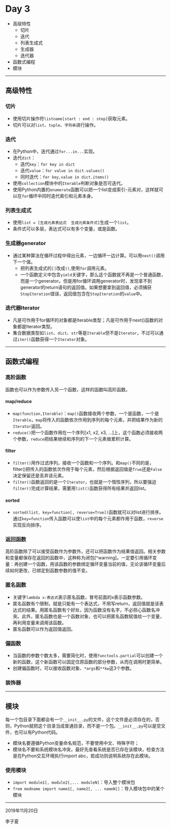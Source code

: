# Day 3

- 高级特性
  - 切片
  - 迭代
  - 列表生成式
  - 生成器
  - 迭代器
- 函数式编程
- 模块

---

## 高级特性

### 切片

- 使用切片操作符`listname[start : end : step]`获取元素。
- 切片可以对`list`、`tuple`、`字符串`进行操作。

### 迭代

- 在Python中，迭代通过`for...in...`实现。
- 迭代`dict`：
  - 迭代`key`：`for key in dict`
  - 迭代`value`：`for value in dict.values()`
  - 同时迭代：`for key,value in dict.items()`
- 使用`collection`模块中的`Iterable`判断对象是否可迭代。
- 使用Python内置的`enumerate`函数可以把一个list变成索引-元素对，这样就可以在`for`循环中同时迭代索引和元素本身。

### 列表生成式

- 使用`list = [生成元素表达式  生成元素条件式]`生成一个`list`。
- 条件式可以多层，表达式可以有多个变量，或是函数。

### 生成器generator

- 通过某种算法在循环过程中得出元素，一边循环一边计算。可以用`next()`调用下一个值。
  - 把列表生成式的`[]`改成`()`,使用`for`调用元素。
  - 一个函数定义中包含`yield`关键字，那么这个函数就不再是一个普通函数，而是一个generator。但是用for循环调用generator时，发现拿不到generator的return语句的返回值。如果想要拿到返回值，必须捕获`StopIteration`错误，返回值包含在`StopIteration`的`value`中。

### 迭代器Iterator

- 凡是可作用于for循环的对象都是Iterable类型；凡是可作用于next()函数的对象都是Iterator类型。
- 集合数据类型如`list`、`dict`、`str`等是`Iterable`但不是`Iterator`，不过可以通过`iter()`函数获得一个`Iterator`对象。

---

## 函数式编程

### 高阶函数

函数也可以作为参数传入另一个函数，这样的函数叫高阶函数。

#### map/reduce

- `map(function,Iterable)`：`map()`函数接收两个参数，一个是函数，一个是`Iterable`，`map`将传入的函数依次作用到序列的每个元素，并把结果作为新的`Iterator`返回。
- `reduce()`把一个函数作用在一个序列[x1, x2, x3, ...]上，这个函数必须接收两个参数，`reduce`把结果继续和序列的下一个元素做累积计算。

#### filter

- `filter()`用作过滤序列。接收一个函数和一个序列。和`map()`不同的是，filter()把传入的函数依次作用于每个元素，然后根据返回值是`True`还是`False`决定保留还是丢弃该元素。
- `filter()`函数返回的是一个`Iterator`，也就是一个惰性序列，所以要强迫`filter()`完成计算结果，需要用`list()`函数获得所有结果并返回list。

#### sorted

- `sorted(list, key=function[, reverse=True])`函数就可以对list进行排序。通过`key=function`传入函数可以使`list`中的每个元素都作用于函数，`reverse`实现反向排序。

### 返回函数

高阶函数除了可以接受函数作为参数外，还可以把函数作为结果值返回。相关参数和变量都保存在返回的函数中，这种称为闭包[^warning]。一定要引用循环变量：再创建一个函数，用该函数的参数绑定循环变量当前的值，无论该循环变量后续如何更改，已绑定到函数参数的值不变。

### 匿名函数

- 关键字`lambda x:表达式`表示匿名函数，冒号前面的x表示函数参数。
- 匿名函数有个限制，就是只能有一个表达式，不用写return，返回值就是该表达式的结果。用匿名函数有个好处，因为函数没有名字，不必担心函数名冲突。此外，匿名函数也是一个函数对象，也可以把匿名函数赋值给一个变量，再利用变量来调用该函数。
- 匿名函数可以作为返回值返回。

### 偏函数

- 当函数的参数个数太多，需要简化时，使用`functools.partial`可以创建一个新的函数，这个新函数可以固定住原函数的部分参数，从而在调用时更简单。
- 创建偏函数时，可以接收函数对象、`*args`和`**kw`这3个参数。

### 装饰器



---

## 模块

每一个包目录下面都会有一个`__init__.py`的文件，这个文件是必须存在的，否则，Python就把这个目录当成普通目录，而不是一个包。`__init__.py`可以是空文件，也可以有Python代码。
- 模块名要遵循Python变量命名规范，不要使用中文、特殊字符；
- 模块名不要和系统模块名冲突，最好先查看系统是否已存在该模块，检查方法是在Python交互环境执行import abc，若成功则说明系统存在此模块。

### 使用模块
- `import module1[, module2[,... moduleN]`：导入整个模块包
- `from modname import name1[, name2[, ... nameN]]`：导入模块包中的某个模块




---

2019年11月20日

李子夏

[warning]:返回函数不要引用任何循环变量，或者后续会发生变化的变量
